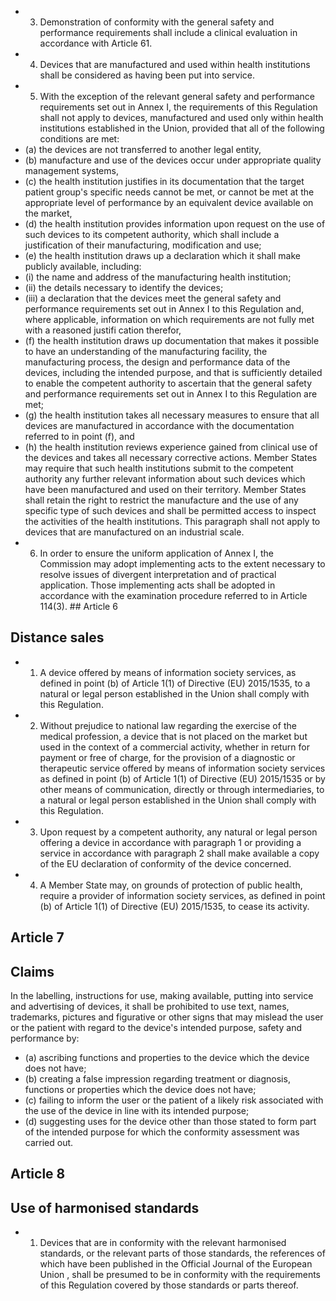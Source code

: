 - 3. Demonstration  of  conformity  with  the  general  safety  and  performance  requirements  shall  include  a  clinical evaluation in accordance with Article 61.
- 4. Devices  that  are  manufactured  and  used  within  health  institutions  shall  be  considered  as  having  been  put  into service.
- 5. With  the exception of the relevant general safety and  performance  requirements  set  out  in Annex  I, the requirements  of  this  Regulation  shall  not  apply  to  devices,  manufactured  and  used  only  within  health  institutions established in the Union, provided that all of the following conditions are met:
- (a)   the  devices are not transferred to another legal entity,
- (b)   manufacture and use of the devices occur under appropriate quality management systems,
- (c)   the  health  institution  justifies  in  its  documentation  that  the  target  patient  group's  specific  needs  cannot  be  met,  or cannot be met at the appropriate level of performance by an equivalent device available on the market,
- (d)   the  health  institution  provides  information  upon  request  on  the  use  of  such  devices  to  its  competent  authority, which shall include a justification of their  manufacturing, modification and use;
- (e)   the  health institution draws up a declaration which it shall make publicly available, including:
- (i) the name and address of the manufacturing health institution;
- (ii)   the details necessary to identify the devices;
- (iii)   a  declaration  that  the  devices  meet  the  general  safety  and  performance  requirements  set  out  in  Annex  I  to  this Regulation  and,  where  applicable,  information  on  which  requirements  are  not  fully  met  with  a  reasoned  justifi­ cation therefor,
- (f)   the health institution draws up documentation that makes it possible to have an understanding of the manufacturing facility,  the  manufacturing  process,  the  design  and  performance  data  of  the  devices,  including  the  intended  purpose, and  that is sufficiently detailed to enable the competent  authority to ascertain that the general safety  and performance requirements set out in Annex I to this Regulation are met;
- (g)   the  health  institution  takes  all  necessary measures to ensure that all devices are manufactured in accordance with the documentation referred to in point (f), and
- (h)   the  health  institution  reviews  experience  gained  from  clinical  use  of  the  devices  and  takes  all  necessary  corrective actions.
Member  States  may  require  that  such  health  institutions  submit  to  the  competent  authority  any  further  relevant information  about  such  devices  which  have  been  manufactured  and  used  on  their  territory.  Member  States  shall  retain the  right  to  restrict  the  manufacture  and  the  use  of  any  specific  type  of  such  devices  and  shall  be  permitted  access  to inspect the activities of  the health institutions.
This paragraph shall not apply to devices that are manufactured on an industrial scale.
- 6. In  order  to  ensure  the  uniform  application  of  Annex  I,  the  Commission  may  adopt  implementing  acts  to  the extent  necessary  to  resolve  issues  of  divergent  interpretation  and  of  practical  application.  Those  implementing  acts  shall be adopted in accordance with the examination procedure referred to in Article 114(3). ## Article 6
## Distance sales
- 1. A device offered by means of information society services, as defined in point (b) of Article 1(1) of Directive (EU) 2015/1535, to a natural or legal person established in the Union shall comply with this Regulation.
- 2. Without  prejudice  to  national  law  regarding  the  exercise  of  the  medical  profession,  a  device  that  is  not  placed  on the  market  but  used  in  the  context  of  a  commercial  activity,  whether  in  return  for  payment  or  free  of  charge,  for  the provision  of  a  diagnostic  or  therapeutic  service  offered  by  means  of  information  society  services  as  defined  in  point  (b) of  Article  1(1)  of  Directive  (EU)  2015/1535  or by other  means of communication, directly or  through intermediaries, to a natural or legal person established in the Union shall comply with this Regulation.
- 3. Upon  request  by  a  competent  authority,  any  natural  or  legal  person  offering  a  device  in  accordance  with paragraph 1 or  providing a service in accordance with paragraph 2 shall make available a copy of  the EU declaration of conformity of the device concerned.
- 4. A Member State may, on grounds of protection of public health, require a provider of information society services, as defined in point (b) of Article 1(1) of Directive (EU) 2015/1535, to cease its activity.
## Article 7
## Claims
In  the  labelling,  instructions  for  use,  making  available,  putting  into  service  and  advertising  of  devices,  it  shall  be prohibited to use text, names, trademarks, pictures and figurative or other signs that may mislead the user or  the patient with regard to the device's intended purpose, safety and performance by:
- (a)   ascribing functions and properties to the device which the device does not have;
- (b)   creating a false impression regarding treatment or diagnosis, functions or properties which the device does not have;
- (c)   failing  to  inform  the  user  or  the  patient  of  a  likely  risk  associated with  the  use  of  the  device  in  line  with  its  intended purpose;
- (d)   suggesting uses  for the  device  other than  those  stated  to  form  part  of  the  intended  purpose  for  which  the conformity assessment was carried out.
## Article 8
## Use of harmonised standards
- 1. Devices  that  are  in  conformity  with  the  relevant  harmonised  standards,  or  the  relevant  parts  of  those  standards, the  references  of  which  have  been  published  in  the Official  Journal  of  the  European  Union ,  shall  be  presumed  to  be  in conformity with the requirements of this Regulation covered by those standards or parts thereof.
